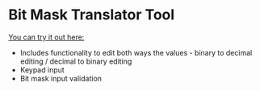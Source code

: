 # Bit Mask Translator Tool

[You can try it out here:](https://martin-penkov.github.io/BitMaskTranslatorTool/src/index.html)

- Includes functionality to edit both ways the values - binary to decimal editing / decimal to binary editing
- Keypad input
- Bit mask input validation
